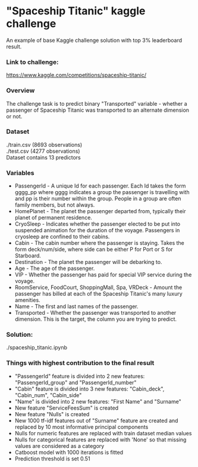 # "Spaceship Titanic" kaggle challenge

An example of base Kaggle challenge solution with top 3% leaderboard result.

### Link to challenge:
https://www.kaggle.com/competitions/spaceship-titanic/

### Overview
The challenge task is to predict binary "Transported" variable - whether a passenger of Spaceship Titanic was transported to an alternate dimension or not.

### Dataset
./train.csv (8693 observations) <br>
./test.csv (4277 observations) <br>
Dataset contains 13 predictors

### Variables
- PassengerId - A unique Id for each passenger. Each Id takes the form gggg_pp where gggg indicates a group the passenger is travelling with and pp is their number within the group. People in a group are often family members, but not always.
- HomePlanet - The planet the passenger departed from, typically their planet of permanent residence.
- CryoSleep - Indicates whether the passenger elected to be put into suspended animation for the duration of the voyage. Passengers in cryosleep are confined to their cabins.
- Cabin - The cabin number where the passenger is staying. Takes the form deck/num/side, where side can be either P for Port or S for Starboard.
- Destination - The planet the passenger will be debarking to.
- Age - The age of the passenger.
- VIP - Whether the passenger has paid for special VIP service during the voyage.
- RoomService, FoodCourt, ShoppingMall, Spa, VRDeck - Amount the passenger has billed at each of the Spaceship Titanic's many luxury amenities.
- Name - The first and last names of the passenger.
- Transported - Whether the passenger was transported to another dimension. This is the target, the column you are trying to predict.

### Solution:
./spaceship_titanic.ipynb

### Things with highest contribution to the final result
- "PassengerId" feature is divided into 2 new features: "PassengerId_group" and "PassengerId_number"
- "Cabin" feature is divided into 3 new features: "Cabin_deck", "Cabin_num", "Cabin_side"
- "Name" is divided into 2 new features: "First Name" and "Surname"
- New feature "ServiceFeesSum" is created
- New feature "Nulls" is created
- New 1000 tf-idf features out of "Surname" feature are created and replaced by 10 most informative principal components
- Nulls for numeric features are replaced with train dataset median values
- Nulls for categorical features are replaced with 'None' so that missing values are considered as a category
- Catboost model with 1000 iterations is fitted
- Prediction threshold is set 0.51
